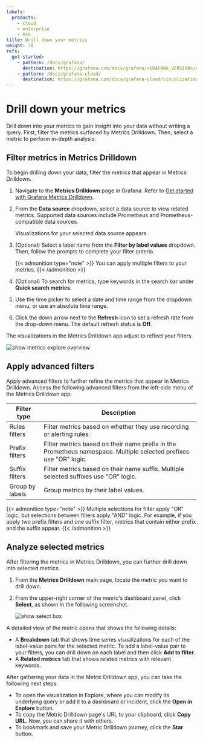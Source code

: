 ```yaml
---
labels:
  products:
    - cloud
    - enterprise
    - oss
title: Drill down your metrics
weight: 30
refs:
  get-started:
    - pattern: /docs/grafana/
      destination: https://grafana.com/docs/grafana/<GRAFANA_VERSION>/explore/simplified-exploration/metrics/get-started/
    - pattern: /docs/grafana-cloud/
      destination: https://grafana.com/docs/grafana-cloud/visualizations/simplified-exploration/metrics/get-started/
---
```


# Drill down your metrics

Drill down into your metrics to gain insight into your data without writing a query. First, filter the metrics surfaced by Metrics Drilldown. Then, select a metric to perform in-depth analysis.

## Filter metrics in Metrics Drilldown

To begin drilling down your data, filter the metrics that appear in Metrics Drilldown.

1. Navigate to the **Metrics Drilldown** page in Grafana. Refer to [Get started with Grafana Metrics Drilldown](ref:get-started).
1. From the **Data source** dropdown, select a data source to view related metrics. Supported data sources include Prometheus and Prometheus-compatible data sources.

     Visualizations for your selected data source appears.
1. (Optional) Select a label name from the **Filter by label values** dropdown. Then, follow the prompts to complete your filter criteria.

     {{< admonition type="note" >}}
      You can apply multiple filters to your metrics.
     {{< /admonition >}}
1. (Optional) To search for metrics, type keywords in the search bar under **Quick search metrics**.
1. Use the time picker to select a date and time range from the dropdown menu, or use an absolute time range.
1. Click the down arrow next to the **Refresh** icon to set a refresh rate from the drop-down menu. The default refresh status is **Off**.

The visualizations in the Metrics Drilldown app adjust to reflect your filters.

![show metrics explore overview](/media/metrics-explore/metrics-drilldown-overview.png)

## Apply advanced filters

Apply advanced filters to further refine the metrics that appear in Metrics Drilldown. Access the following advanced filters from the left-side menu of the Metrics Drilldown app.

| Filter type     | Description                                                                                                       |
|-----------------|-------------------------------------------------------------------------------------------------------------------|
| Rules filters   | Filter metrics based on whether they use recording or alerting rules.                                             |
| Prefix filters   | Filter metrics based on their name prefix in the Prometheus namespace. Multiple selected prefixes use "OR" logic. |
| Suffix filters  | Filter metrics based on their name suffix. Multiple selected suffixes use "OR" logic.                             |
| Group by labels | Group metrics by their label values.                                                                              |

{{< admonition type="note" >}}
Multiple selections for filter apply "OR" logic, but selections between filters apply "AND" logic. For example, if you apply two prefix filters and one suffix filter, metrics that contain either prefix and the suffix appear. {{< /admonition >}}

## Analyze selected metrics

After filtering the metrics in Metrics Drilldown, you can further drill down into selected metrics.

1. From the **Metrics Drilldown** main page, locate the metric you want to drill down.
1. From the upper-right corner of the metric's dashboard panel, click **Select**, as shown in the following screenshot.

    ![show select box](/media/metrics-explore/select-metric.png)

A detailed view of the metric opens that shows the following details:

- A **Breakdown** tab that shows time series visualizations for each of the label-value pairs for the selected metric. To add a label-value pair to your filters, you can  drill down on each label and then click **Add to filter**.
- A **Related metrics** tab that shows related metrics with relevant keywords.

After gathering your data in the Metric Drilldown app, you can take the following next steps:

- To open the visualization in Explore, where you can modify its underlying query or add it to a dashboard or incident, click the **Open in Explore** button.
- To copy the Metric Drilldown page's URL to your clipboard, click **Copy URL**. Now, you can share it with others.
- To bookmark and save your Metric Drilldown journey, click the **Star** button.

